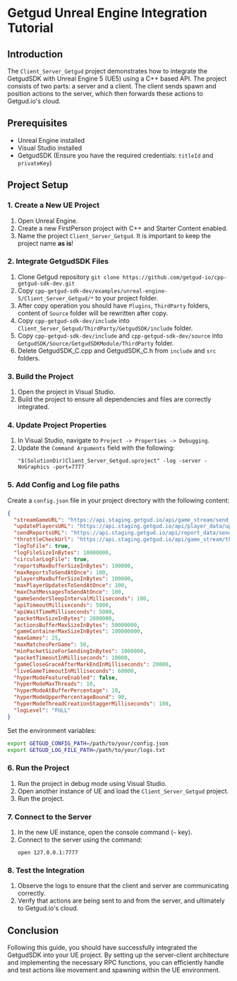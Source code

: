 # Getgud Unreal Engine Integration Tutorial

## Introduction

The `Client_Server_Getgud` project demonstrates how to integrate the GetgudSDK with Unreal Engine 5 (UE5) using a C++ based API. The project consists of two parts: a server and a client. The client sends spawn and position actions to the server, which then forwards these actions to Getgud.io's cloud.

## Prerequisites

- Unreal Engine installed
- Visual Studio installed
- GetgudSDK (Ensure you have the required credentials: `titleId` and `privateKey`)

## Project Setup

### 1. Create a New UE Project

1. Open Unreal Engine.
2. Create a new FirstPerson project with C++ and Starter Content enabled.
3. Name the project `Client_Server_Getgud`. It is important to keep the project name **as is**!

### 2. Integrate GetgudSDK Files

1. Clone Getgud repository `git clone https://github.com/getgud-io/cpp-getgud-sdk-dev.git`
2. Copy `cpp-getgud-sdk-dev/examples/unreal-engine-5/Client_Server_Getgud/*` to your project folder.
3. After copy operation you should have `Plugins`, `ThirdParty` folders, content of `Source` folder will be rewritten after copy.
4. Copy `cpp-getgud-sdk-dev/include` into `Client_Server_Getgud/ThirdParty/GetgudSDK/include` folder.
5. Copy `cpp-getgud-sdk-dev/include` and `cpp-getgud-sdk-dev/source` into `GetgudSDK/Source/GetgudSDKModule/ThirdParty` folder.
6. Delete GetgudSDK_C.cpp and GetgudSDK_C.h from `include` and `src` folders.


### 3. Build the Project

1. Open the project in Visual Studio.
2. Build the project to ensure all dependencies and files are correctly integrated.

### 4. Update Project Properties

1. In Visual Studio, navigate to `Project -> Properties -> Debugging`.
2. Update the `Command Arguments` field with the following:
   ```
   "$(SolutionDir)Client_Server_Getgud.uproject" -log -server -NoGraphics -port=7777
   ```

### 5. Add Config and Log file paths

Create a `config.json` file in your project directory with the following content:

```json
{
  "streamGameURL": "https://api.staging.getgud.io/api/game_stream/send_game_packet",
  "updatePlayersURL": "https://api.staging.getgud.io/api/player_data/update_players_via_sdk",
  "sendReportsURL": "https://api.staging.getgud.io/api/report_data/send_reports",
  "throttleCheckUrl": "https://api.staging.getgud.io/api/game_stream/throttle_match_check",
  "logToFile": true,
  "logFileSizeInBytes": 10000000,
  "circularLogFile": true,
  "reportsMaxBufferSizeInBytes": 100000,
  "maxReportsToSendAtOnce": 100,
  "playersMaxBufferSizeInBytes": 100000,
  "maxPlayerUpdatesToSendAtOnce": 100,
  "maxChatMessagesToSendAtOnce": 100,
  "gameSenderSleepIntervalMilliseconds": 100,
  "apiTimeoutMilliseconds": 5000,
  "apiWaitTimeMilliseconds": 5000,
  "packetMaxSizeInBytes": 2000000,
  "actionsBufferMaxSizeInBytes": 50000000,
  "gameContainerMaxSizeInBytes": 100000000,
  "maxGames": 25,
  "maxMatchesPerGame": 50,
  "minPacketSizeForSendingInBytes": 1000000,
  "packetTimeoutInMilliseconds": 10000,
  "gameCloseGraceAfterMarkEndInMilliseconds": 20000,
  "liveGameTimeoutInMilliseconds": 60000,
  "hyperModeFeatureEnabled": false,
  "hyperModeMaxThreads": 10,
  "hyperModeAtBufferPercentage": 10,
  "hyperModeUpperPercentageBound": 90,
  "hyperModeThreadCreationStaggerMilliseconds": 100,
  "logLevel": "FULL"
}
```

Set the environment variables:
```bash
export GETGUD_CONFIG_PATH=/path/to/your/config.json
export GETGUD_LOG_FILE_PATH=/path/to/your/logs.txt
```


### 6. Run the Project

1. Run the project in debug mode using Visual Studio.
2. Open another instance of UE and load the `Client_Server_Getgud` project.
3. Run the project.

### 7. Connect to the Server

1. In the new UE instance, open the console command (`~` key).
2. Connect to the server using the command:
   ```
   open 127.0.0.1:7777
   ```

### 8. Test the Integration

1. Observe the logs to ensure that the client and server are communicating correctly.
2. Verify that actions are being sent to and from the server, and ultimately to Getgud.io's cloud.

## Conclusion

Following this guide, you should have successfully integrated the GetgudSDK into your UE project. By setting up the server-client architecture and implementing the necessary RPC functions, you can efficiently handle and test actions like movement and spawning within the UE environment.
